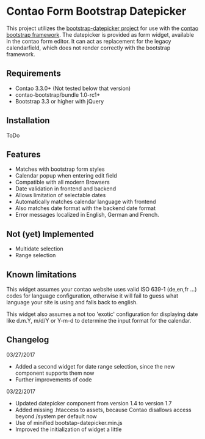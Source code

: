 
Contao Form Bootstrap Datepicker
=================================

This project utilizes the [bootstrap-datepicker project](https://github.com/eternicode/bootstrap-datepicker) for use with the [contao bootstrap framework](http://contao-bootstrap.netzmacht.de/). The datepicker is provided as form widget, available in the contao form editor. It can act as replacement for the legacy calendarfield, which does not render correctly with the bootstrap framework.

Requirements
-------------

* Contao 3.3.0+ (Not tested below that version)
* contao-bootstrap/bundle 1.0-rc1+
* Bootstrap 3.3 or higher with jQuery  

Installation
-------------

ToDo

Features
---------

* Matches with bootstrap form styles
* Calendar popup when entering edit field 
* Compatible with all modern Browsers
* Date validation in frontend and backend
* Allows limitation of selectable dates
* Automatically matches calendar language with frontend
* Also matches date format with the backend date format
* Error messages localized in English, German and French.

Not (yet) Implemented
----------------------

* Multidate selection
* Range selection

Known limitations
------------------

This widget assumes your contao website uses valid ISO 639-1 (de,en,fr ...) codes for language configuration, otherwise it will fail to guess what language your site is using and falls back to english. 

This widget also assumes a not too 'exotic' configuration for displaying date like d.m.Y, m/d/Y or Y-m-d to determine the input format for the calendar.
   
Changelog
----------

03/27/2017

- Added a second widget for date range selection, since the new component supports them now
- Further improvements of code

03/22/2017

- Updated datepicker component from version 1.4 to version 1.7
- Added missing .htaccess to assets, because Contao disallows access beyond /system per default now
- Use of minified bootstap-datepicker.min.js
- Improved the initialization of widget a little
